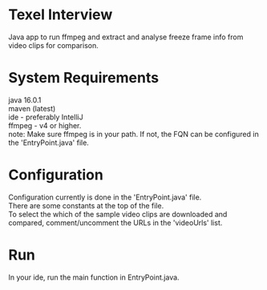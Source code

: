 # Texel Interview

Java app to run ffmpeg and extract and analyse freeze frame info from video clips for comparison.  

# System Requirements
java 16.0.1  
maven (latest)  
ide - preferably IntelliJ  
ffmpeg - v4 or higher.    
note: Make sure ffmpeg is in your path.  If not, the FQN can be configured in the 'EntryPoint.java' file.

# Configuration

Configuration currently is done in the 'EntryPoint.java' file.  
There are some constants at the top of the file.  
To select the which of the sample video clips are downloaded and compared, comment/uncomment the URLs in the 'videoUrls' list.

# Run
In your ide, run the main function in EntryPoint.java.

